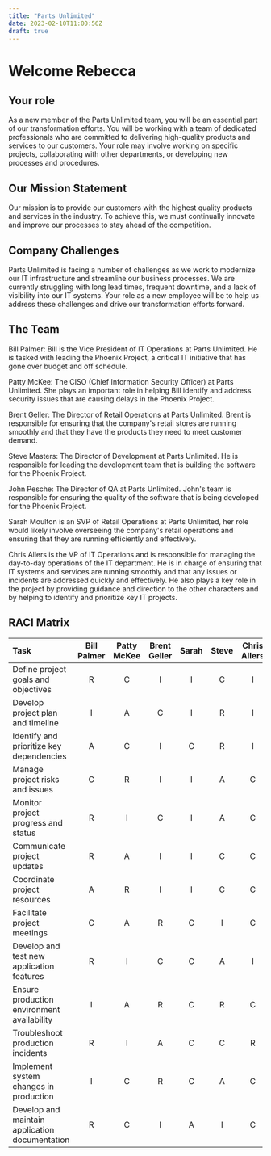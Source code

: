 ```yaml
---
title: "Parts Unlimited"
date: 2023-02-10T11:00:56Z
draft: true
---
```


# Welcome Rebecca 

## Your role 
As a new member of the Parts Unlimited team, you will be an essential part of our transformation efforts. You will be working with a team of dedicated professionals who are committed to delivering high-quality products and services to our customers. Your role may involve working on specific projects, collaborating with other departments, or developing new processes and procedures.

## Our Mission Statement

Our mission is to provide our customers with the highest quality products and services in the industry. To achieve this, we must continually innovate and improve our processes to stay ahead of the competition.

## Company Challenges 

 Parts Unlimited is facing a number of challenges as we work to modernize our IT infrastructure and streamline our business processes. We are currently struggling with long lead times, frequent downtime, and a lack of visibility into our IT systems. Your role as a new employee will be to help us address these challenges and drive our transformation efforts forward.

 ## The Team 
Bill Palmer: Bill is the Vice President of IT Operations at Parts Unlimited. He is tasked with leading the Phoenix Project, a critical IT initiative that has gone over budget and off schedule.

Patty McKee: The CISO (Chief Information Security Officer) at Parts Unlimited. She plays an important role in helping Bill identify and address security issues that are causing delays in the Phoenix Project.

Brent Geller: The Director of Retail Operations at Parts Unlimited. Brent is responsible for ensuring that the company's retail stores are running smoothly and that they have the products they need to meet customer demand.

Steve Masters: The Director of Development at Parts Unlimited. He is responsible for leading the development team that is building the software for the Phoenix Project.

John Pesche: The Director of QA at Parts Unlimited. John's team is responsible for ensuring the quality of the software that is being developed for the Phoenix Project.

Sarah Moulton is an SVP of Retail Operations at Parts Unlimited, her role would likely involve overseeing the company's retail operations and ensuring that they are running efficiently and effectively.

Chris Allers is the VP of IT Operations and is responsible for managing the day-to-day operations of the IT department. He is in charge of ensuring that IT systems and services are running smoothly and that any issues or incidents are addressed quickly and effectively. He also plays a key role in the project by providing guidance and direction to the other characters and by helping to identify and prioritize key IT projects.


## RACI Matrix
| Task      | Bill Palmer |  Patty McKee  | Brent Geller | Sarah     |   Steve     |   Chris Allers     |    John     |
| :---        |    :----:   |    :----:   |    :----:   |    :----:   |    :----:   |    :----:   |          ---: |
| Define project goals and objectives      | R      | C  | I     |  I | C       | I  | I     |
| Develop project plan and timeline   | I       | A  | C     |  I | R       | I  | C     |
| Identify and prioritize key dependencies   | A       | C  | I     |  C | R       | I  | I     |
| Manage project risks and issues   | C       | R  | I     |  I | A       | C  | C     |
|  Monitor project progress and status   | R       | I  | C     |  I | A       | C  | I     |
| Communicate project updates   | R       | A  | I     |  I | C       | C  | C     |
| Coordinate project resources   | A       | R  | I     |  I | C       | C  | I     |
|  Facilitate project meetings   | C       | A  | R     |  C | I       | C  | I     |
| Develop and test new application features   | R       | I  | C     |  C | A       | I  | C     |
|   Ensure production environment availability   | I       | A  | R     |  C | R       | C  | C     |
| Troubleshoot production incidents   | R       | I  | A     |  C | C       | R  | C     |
| Implement system changes in production   | I       | C  | R     |  C | A       | C  | C     |
| Develop and maintain application documentation  | R       | C  | I     |  A | I       | C  | C     |
